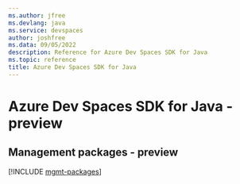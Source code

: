 ```yaml
---
ms.author: jfree
ms.devlang: java
ms.service: devspaces
author: joshfree
ms.data: 09/05/2022
description: Reference for Azure Dev Spaces SDK for Java
ms.topic: reference
title: Azure Dev Spaces SDK for Java
---
```

# Azure Dev Spaces SDK for Java - preview

## Management packages - preview
[!INCLUDE [mgmt-packages](dev-spaces-mgmt-index.md)]